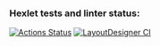 ### Hexlet tests and linter status:
[![Actions Status](https://github.com/dimidroll450/layout-designer-project-lvl1/workflows/hexlet-check/badge.svg)](https://github.com/dimidroll450/layout-designer-project-lvl1/actions)
[![LayoutDesigner CI](https://github.com/dimidroll450/layout-designer-project-lvl1/workflows/LayoutDesigner%20CI/badge.svg)](https://github.com/dimidroll450/layout-designer-project-lvl1/actions)